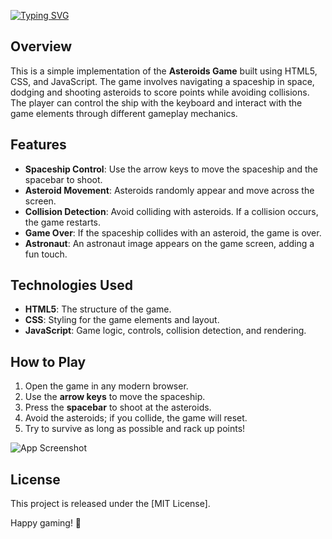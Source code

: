 [![Typing SVG](https://readme-typing-svg.herokuapp.com/?font=Righteous&size=35&center=true&vCenter=true&width=500&height=70&duration=4000&lines=Welcome+to+Asteroids+Game+🌌;Good+luck+and+have+fun+✨;&color=32CD32)](https://github.com/your-repo-link)

## Overview

This is a simple implementation of the **Asteroids Game** built using HTML5, CSS, and JavaScript. The game involves navigating a spaceship in space, dodging and shooting asteroids to score points while avoiding collisions. The player can control the ship with the keyboard and interact with the game elements through different gameplay mechanics.

## Features

- **Spaceship Control**: Use the arrow keys to move the spaceship and the spacebar to shoot.
- **Asteroid Movement**: Asteroids randomly appear and move across the screen.
- **Collision Detection**: Avoid colliding with asteroids. If a collision occurs, the game restarts.
- **Game Over**: If the spaceship collides with an asteroid, the game is over.
- **Astronaut**: An astronaut image appears on the game screen, adding a fun touch.

## Technologies Used

- **HTML5**: The structure of the game.
- **CSS**: Styling for the game elements and layout.
- **JavaScript**: Game logic, controls, collision detection, and rendering.

## How to Play

1. Open the game in any modern browser.
2. Use the **arrow keys** to move the spaceship.
3. Press the **spacebar** to shoot at the asteroids.
4. Avoid the asteroids; if you collide, the game will reset.
5. Try to survive as long as possible and rack up points!

![App Screenshot](https://imgur.com/El0q78Z.png)

## License

This project is released under the [MIT License].

Happy gaming! 🚀
